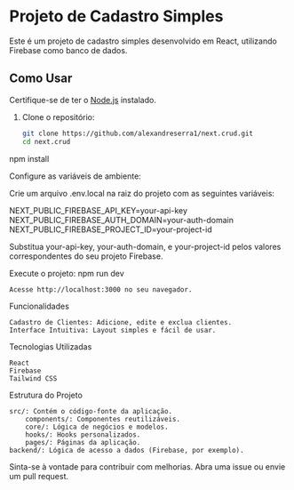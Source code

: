 # Projeto de Cadastro Simples

Este é um projeto de cadastro simples desenvolvido em React, utilizando Firebase como banco de dados.

## Como Usar

Certifique-se de ter o [Node.js](https://nodejs.org/) instalado.

1. Clone o repositório:

   ```bash
   git clone https://github.com/alexandreserra1/next.crud.git
   cd next.crud

npm install

Configure as variáveis de ambiente:

Crie um arquivo .env.local na raiz do projeto com as seguintes variáveis:

NEXT_PUBLIC_FIREBASE_API_KEY=your-api-key
NEXT_PUBLIC_FIREBASE_AUTH_DOMAIN=your-auth-domain
NEXT_PUBLIC_FIREBASE_PROJECT_ID=your-project-id

Substitua your-api-key, your-auth-domain, e your-project-id pelos valores correspondentes do seu projeto Firebase.

Execute o projeto: npm run dev

    Acesse http://localhost:3000 no seu navegador.

Funcionalidades

    Cadastro de Clientes: Adicione, edite e exclua clientes.
    Interface Intuitiva: Layout simples e fácil de usar.

Tecnologias Utilizadas

    React
    Firebase
    Tailwind CSS

Estrutura do Projeto

    src/: Contém o código-fonte da aplicação.
        components/: Componentes reutilizáveis.
        core/: Lógica de negócios e modelos.
        hooks/: Hooks personalizados.
        pages/: Páginas da aplicação.
    backend/: Lógica de acesso a dados (Firebase, por exemplo).

Sinta-se à vontade para contribuir com melhorias. Abra uma issue ou envie um pull request.
